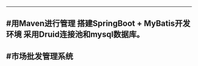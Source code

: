 ﻿
---------------------------------------------------------------
#用Maven进行管理  搭建SpringBoot + MyBatis开发环境  采用Druid连接池和mysql数据库。 
----------------------------------------------------------------
#市场批发管理系统
-----------------------------------------------------------------

